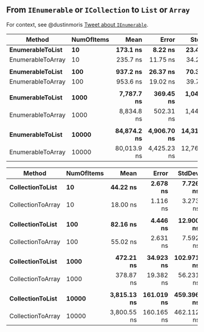 ## From `IEnumerable` or `ICollection` to `List` or `Array`

For context, see @dustinmoris [Tweet about `IEnumerable`](https://twitter.com/dustinmoris/status/1490606359183769604).

|            Method | NumOfItems |        Mean |       Error |       StdDev |      Median | Ratio | RatioSD |
|------------------ |----------- |------------:|------------:|-------------:|------------:|------:|--------:|
|  **EnumerableToList** |         **10** |    **173.1 ns** |     **8.22 ns** |     **23.46 ns** |    **162.9 ns** |  **1.00** |    **0.00** |
| EnumerableToArray |         10 |    235.7 ns |    11.75 ns |     34.27 ns |    227.2 ns |  1.39 |    0.25 |
|                   |            |             |             |              |             |       |         |
|  **EnumerableToList** |        **100** |    **937.2 ns** |    **26.37 ns** |     **70.38 ns** |    **912.6 ns** |  **1.00** |    **0.00** |
| EnumerableToArray |        100 |    953.6 ns |    19.02 ns |     39.70 ns |    949.3 ns |  1.02 |    0.08 |
|                   |            |             |             |              |             |       |         |
|  **EnumerableToList** |       **1000** |  **7,787.7 ns** |   **369.45 ns** |  **1,042.05 ns** |  **7,287.6 ns** |  **1.00** |    **0.00** |
| EnumerableToArray |       1000 |  8,834.8 ns |   502.31 ns |  1,449.27 ns |  8,269.7 ns |  1.15 |    0.23 |
|                   |            |             |             |              |             |       |         |
|  **EnumerableToList** |      **10000** | **84,874.2 ns** | **4,906.70 ns** | **14,313.07 ns** | **77,893.5 ns** |  **1.00** |    **0.00** |
| EnumerableToArray |      10000 | 80,013.9 ns | 4,425.23 ns | 12,767.80 ns | 73,917.2 ns |  0.97 |    0.22 |

|            Method | NumOfItems |        Mean |      Error |     StdDev |      Median | Ratio | RatioSD |  Gen 0 |  Gen 1 | Allocated |
|------------------ |----------- |------------:|-----------:|-----------:|------------:|------:|--------:|-------:|-------:|----------:|
|  **CollectionToList** |         **10** |    **44.22 ns** |   **2.678 ns** |   **7.726 ns** |    **41.70 ns** |  **1.00** |    **0.00** | **0.0229** |      **-** |      **96 B** |
| CollectionToArray |         10 |    18.00 ns |   1.116 ns |   3.273 ns |    16.51 ns |  0.42 |    0.09 | 0.0153 |      - |      64 B |
|                   |            |             |            |            |             |       |         |        |        |           |
|  **CollectionToList** |        **100** |    **82.16 ns** |   **4.446 ns** |  **12.900 ns** |    **77.34 ns** |  **1.00** |    **0.00** | **0.1090** |      **-** |     **456 B** |
| CollectionToArray |        100 |    55.02 ns |   2.631 ns |   7.592 ns |    51.99 ns |  0.68 |    0.13 | 0.1013 |      - |     424 B |
|                   |            |             |            |            |             |       |         |        |        |           |
|  **CollectionToList** |       **1000** |   **472.21 ns** |  **34.923 ns** | **102.971 ns** |   **449.89 ns** |  **1.00** |    **0.00** | **0.9689** |      **-** |   **4,056 B** |
| CollectionToArray |       1000 |   378.87 ns |  19.382 ns |  56.231 ns |   357.93 ns |  0.83 |    0.23 | 0.9613 |      - |   4,024 B |
|                   |            |             |            |            |             |       |         |        |        |           |
|  **CollectionToList** |      **10000** | **3,815.13 ns** | **161.019 ns** | **459.396 ns** | **3,664.50 ns** |  **1.00** |    **0.00** | **9.5215** | **1.8997** |  **40,056 B** |
| CollectionToArray |      10000 | 3,800.55 ns | 160.165 ns | 462.112 ns | 3,587.27 ns |  1.01 |    0.16 | 9.5215 | 1.1902 |  40,024 B |

